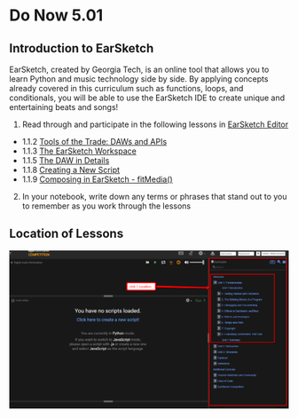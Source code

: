 # Do Now 5.01 

## Introduction to EarSketch
EarSketch, created by Georgia Tech, is an online tool that allows you to learn Python and music technology side by side. By applying concepts already covered in this curriculum such as functions, loops, and conditionals, you will be able to use the EarSketch IDE to create unique and entertaining beats and songs!

1. Read through and participate in the following lessons in [EarSketch Editor]

* 1.1.2 [Tools of the Trade: DAWs and APIs](https://earsketch.gatech.edu/earsketch2/#?curriculum=1-1-1)
* 1.1.3 [The EarSketch Workspace](https://earsketch.gatech.edu/earsketch2/#?curriculum=1-1-2)
* 1.1.5 [The DAW in Details](https://earsketch.gatech.edu/earsketch2/#?curriculum=1-1-5)
* 1.1.8 [Creating a New Script](https://earsketch.gatech.edu/earsketch2/#?curriculum=1-1-8)
* 1.1.9 [Composing in EarSketch - fitMedia()](https://earsketch.gatech.edu/earsketch2/#?curriculum=1-1-9)

2. In your notebook, write down any terms or phrases that stand out to you to remember as you work through the lessons

## Location of Lessons

![Image of Earsketch Location](earsketch.png)

[EarSketch Editor]: http://earsketch.gatech.edu/earsketch2/
